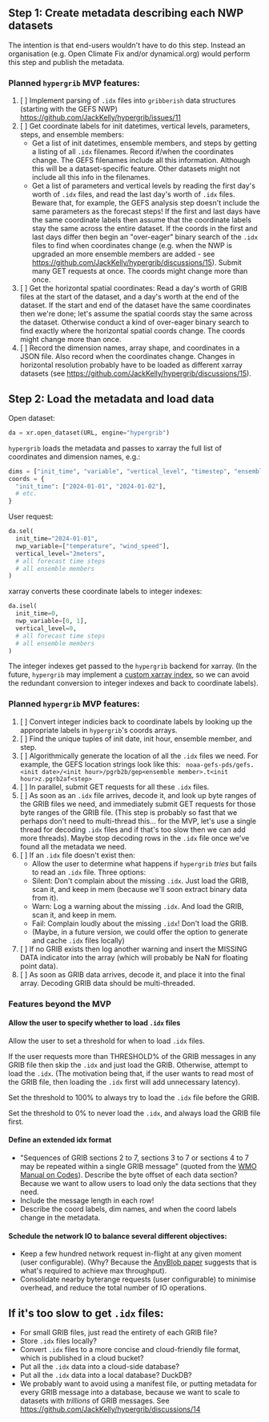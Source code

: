 ## Step 1: Create metadata describing each NWP datasets

The intention is that end-users wouldn't have to do this step. Instead an organisation (e.g. Open Climate Fix and/or dynamical.org) would perform this step and publish the metadata.

### Planned `hypergrib` MVP features:
1. [ ] Implement parsing of `.idx` files into `gribberish` data structures (starting with the GEFS NWP) https://github.com/JackKelly/hypergrib/issues/11
2. [ ] Get coordinate labels for init datetimes, vertical levels, parameters, steps, and ensemble members:
    - Get a list of init datetimes, ensemble members, and steps by getting a listing of all `.idx` filenames. Record if/when the coordinates change. The GEFS filenames include all this information. Although this will be a dataset-specific feature. Other datasets might not include all this info in the filenames.
    - Get a list of parameters and vertical levels by reading the first day's worth of `.idx` files, and read the last day's worth of `.idx` files. Beware that, for example, the GEFS analysis step doesn't include the same parameters as the forecast steps! If the first and last days have the same coordinate labels then assume that the coordinate labels stay the same across the entire dataset. If the coords in the first and last days differ then begin an "over-eager" binary search of the `.idx` files to find when coordinates change (e.g. when the NWP is upgraded an more ensemble members are added - see https://github.com/JackKelly/hypergrib/discussions/15). Submit many GET requests at once. The coords might change more than once.
3. [ ] Get the horizontal spatial coordinates: Read a day's worth of GRIB files at the start of the dataset, and a day's worth at the end of the dataset. If the start and end of the dataset have the same coordinates then we're done; let's assume the spatial coords stay the same across the dataset. Otherwise conduct a kind of over-eager binary search to find exactly where the horizontal spatial coords change. The coords might change more than once.
4. [ ] Record the dimension names, array shape, and coordinates in a JSON file. Also record when the coordinates change. Changes in horizontal resolution probably have to be loaded as different xarray datasets (see https://github.com/JackKelly/hypergrib/discussions/15).

## Step 2: Load the metadata and load data

Open dataset:

```python
da = xr.open_dataset(URL, engine="hypergrib")
```

`hypergrib` loads the metadata and passes to xarray the full list of coordinates and dimension names, e.g.:

```python
dims = ["init_time", "variable", "vertical_level", "timestep", "ensemble_member"]
coords = {
  "init_time": ["2024-01-01", "2024-01-02"],
  # etc.
}
```

User request: 

```python
da.sel(
  init_time="2024-01-01",
  nwp_variable=["temperature", "wind_speed"],
  vertical_level="2meters",
  # all forecast time steps
  # all ensemble members
)
```

xarray converts these coordinate labels to integer indexes:

```python
da.isel(
  init_time=0,
  nwp_variable=[0, 1],
  vertical_level=0,
  # all forecast time steps
  # all ensemble members
)
```

The integer indexes get passed to the `hypergrib` backend for xarray. (In the future, `hypergrib` may implement a [custom xarray index](https://docs.xarray.dev/en/stable/internals/how-to-create-custom-index.html), so we can avoid the redundant conversion to integer indexes and back to coordinate labels).

### Planned `hypergrib` MVP features:

1. [ ] Convert integer indicies back to coordinate labels by looking up the appropriate labels in `hypergrib`'s coords arrays.
2. [ ] Find the unique tuples of init date, init hour, ensemble member, and step.
3. [ ] Algorithmically generate the location of all the `.idx` files we need. For example, the GEFS location strings look like this: `
noaa-gefs-pds/gefs.<init date>/<init hour>/pgrb2b/gep<ensemble member>.t<init hour>z.pgrb2af<step>`
4. [ ] In parallel, submit GET requests for all these `.idx` files.
5. [ ] As soon as an `.idx` file arrives, decode it, and look up byte ranges of the GRIB files we need, and immediately submit GET requests for those byte ranges of the GRIB file. (This step is probably so fast that we perhaps don't need to multi-thread this... for the MVP, let's use a single thread for decoding `.idx` files and if that's too slow then we can add more threads). Maybe stop decoding rows in the `.idx` file once we've found all the metadata we need.
6. [ ] If an `.idx` file doesn't exist then:
    - Allow the user to determine what happens if `hypergrib` _tries_ but fails to read an `.idx` file. Three options: 
    - Silent: Don't complain about the missing `.idx`. Just load the GRIB, scan it, and keep in mem (because we'll soon extract binary data from it).
    - Warn: Log a warning about the missing `.idx`. And load the GRIB, scan it, and keep in mem.
    - Fail: Complain loudly about the missing `.idx`! Don't load the GRIB.
    - (Maybe, in a future version, we could offer the option to generate and cache `.idx` files locally)
7. [ ] If no GRIB exists then log another warning and insert the MISSING DATA indicator into the array (which will probably be NaN for floating point data).
8. [ ] As soon as GRIB data arrives, decode it, and place it into the final array. Decoding GRIB data should be multi-threaded.

### Features beyond the MVP

#### Allow the user to specify whether to load `.idx` files
Allow the user to set a threshold for when to load `.idx` files.

If the user requests more than THRESHOLD% of the GRIB messages in any GRIB file then skip the `.idx` and just load the GRIB. Otherwise, attempt to load the `.idx`. (The motivation being that, if the user wants to read most of the GRIB file, then loading the `.idx` first will add unnecessary latency).

Set the threshold to 100% to always try to load the `.idx` file before the GRIB.

Set the threshold to 0% to never load the `.idx`, and always load the GRIB file first.

#### Define an extended idx format
- "Sequences of GRIB sections 2 to 7, sections 3 to 7 or sections 4 to 7 may be repeated within a single GRIB message" (quoted from the [WMO Manual on Codes](https://library.wmo.int/viewer/35625/download?file=WMO-306-v-I-2-2023_en.pdf)). Describe the byte offset of each data section? Because we want to allow users to load only the data sections that they need.
- Include the message length in each row!
- Describe the coord labels, dim names, and when the coord labels change in the metadata.

#### Schedule the network IO to balance several different objectives:
- Keep a few hundred network request in-flight at any given moment (user configurable). (Why? Because the [AnyBlob paper](https://www.vldb.org/pvldb/vol16/p2769-durner.pdf) suggests that is what's required to achieve max throughput).
- Consolidate nearby byterange requests (user configurable) to minimise overhead, and reduce the total number of IO operations.


## If it's too slow to get `.idx` files:

- For small GRIB files, just read the entirety of each GRIB file?
- Store `.idx` files locally?
- Convert `.idx` files to a more concise and cloud-friendly file format, which is published in a cloud bucket?
- Put all the `.idx` data into a cloud-side database?
- Put all the `.idx` data into a local database? DuckDB?
- We probably want to avoid using a manifest file, or putting metadata for every GRIB message into a database, because we want to scale to datasets with _trillions_ of GRIB messages. See https://github.com/JackKelly/hypergrib/discussions/14
